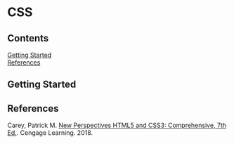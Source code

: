 CSS
===

Contents
---
[Getting Started](#getting-started)  
[References](#references)  

Getting Started
---

References
---
Carey, Patrick M. [New Perspectives HTML5 and CSS3: Comprehensive, 7th Ed.](https://www.cengage.com/c/new-perspectives-html5-and-css3-comprehensive-7e-carey/9781305503939/). Cengage Learning. 2018.